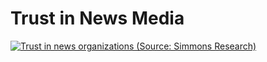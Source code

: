 # Trust in News Media
<div class='tableauPlaceholder' id='viz1675282392019' style='position: relative'><noscript><a href='#'><img alt='Trust in news organizations (Source: Simmons Research) ' src='https:&#47;&#47;public.tableau.com&#47;static&#47;images&#47;Ne&#47;Newsmediatrustlevels&#47;Sheet1&#47;1_rss.png' style='border: none' /></a></noscript><object class='tableauViz'  style='display:none;'><param name='host_url' value='https%3A%2F%2Fpublic.tableau.com%2F' /> <param name='embed_code_version' value='3' /> <param name='site_root' value='' /><param name='name' value='Newsmediatrustlevels&#47;Sheet1' /><param name='tabs' value='no' /><param name='toolbar' value='yes' /><param name='static_image' 
value='https:&#47;&#47;public.tableau.com&#47;static&#47;images&#47;Ne&#47;Newsmediatrustlevels&#47;Sheet1&#47;1.png' /> <param name='animate_transition' value='yes' /><param name='display_static_image' value='yes' /><param name='display_spinner' value='yes' /><param name='display_overlay' value='yes' /><param name='display_count' value='yes' /><param name='language' value='en-US' /><param name='filter' value='publish=yes' /></object></div>               <script type='text/javascript'>
var divElement = document.getElementById('viz1675282392019');
var vizElement = divElement.getElementsByTagName('object')[0]; 
vizElement.style.width='100%';vizElement.style.height=(divElement.offsetWidth*0.75)+'px'; 
var scriptElement = document.createElement('script');                    
scriptElement.src = 'https://public.tableau.com/javascripts/api/viz_v1.js';
vizElement.parentNode.insertBefore(scriptElement, vizElement);
</script>
